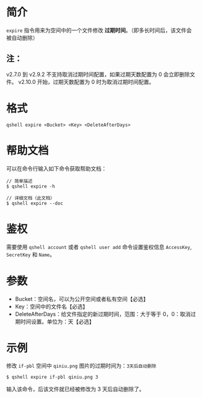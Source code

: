 # 简介
`expire` 指令用来为空间中的一个文件修改 **过期时间**。（即多长时间后，该文件会被自动删除）

## 注：
v2.7.0 到 v2.9.2 不支持取消过期时间配置，如果过期天数配置为 0 会立即删除文件。
v2.10.0 开始，过期天数配置为 0 时为取消过期时间配置。

# 格式
```
qshell expire <Bucket> <Key> <DeleteAfterDays>
```

# 帮助文档
可以在命令行输入如下命令获取帮助文档：
```
// 简单描述
$ qshell expire -h 

// 详细文档（此文档）
$ qshell expire --doc
```

# 鉴权
需要使用 `qshell account` 或者 `qshell user add` 命令设置鉴权信息 `AccessKey`, `SecretKey` 和 `Name`。

# 参数
- Bucket：空间名，可以为公开空间或者私有空间【必选】
- Key：空间中的文件名【必选】
- DeleteAfterDays：给文件指定的新过期时间，范围：大于等于 0，0：取消过期时间设置。单位为：天【必选】

# 示例
修改 `if-pbl` 空间中 `qiniu.png` 图片的过期时间为：`3天后自动删除`
```
$ qshell expire if-pbl qiniu.png 3
```
输入该命令，后该文件就已经被修改为 3 天后自动删除了。
